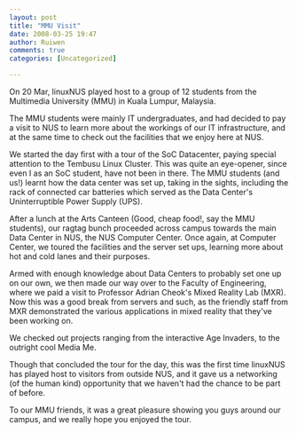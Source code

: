 ```yaml
---
layout: post
title: "MMU Visit"
date: 2008-03-25 19:47
author: Ruiwen
comments: true
categories: [Uncategorized]

---
```

On 20 Mar, linuxNUS played host to a group of 12 students from the Multimedia University (MMU) in Kuala Lumpur, Malaysia.

The MMU students were mainly IT undergraduates, and had decided to pay a visit to NUS to learn more about the workings of our IT infrastructure, and at the same time to check out the facilities that we enjoy here at NUS.

We started the day first with a tour of the SoC Datacenter, paying special attention to the Tembusu Linux Cluster. This was quite an eye-opener, since even I as an SoC student, have not been in there. The MMU students (and us!) learnt how the data center was set up, taking in the sights, including the rack of connected car batteries which served as the Data Center's Uninterruptible Power Supply (UPS).

After a lunch at the Arts Canteen (Good, cheap food!, say the MMU students), our ragtag bunch proceeded across campus towards the main Data Center in NUS, the NUS Computer Center. Once again, at Computer Center, we toured the facilities and the server set ups, learning more about hot and cold lanes and their purposes.

Armed with enough knowledge about Data Centers to probably set one up on our own, we then made our way over to the Faculty of Engineering, where we paid a visit to Professor Adrian Cheok's Mixed Reality Lab (MXR). Now this was a good break from servers and such, as the friendly staff from MXR demonstrated the various applications in mixed reality that they've been working on.

We checked out projects ranging from the interactive Age Invaders, to the outright cool Media Me.

Though that concluded the tour for the day, this was the first time linuxNUS has played host to visitors from outside NUS, and it gave us a networking (of the human kind) opportunity that we haven't had the chance to be part of before.

To our MMU friends, it was a great pleasure showing you guys around our campus, and we really hope you enjoyed the tour.
